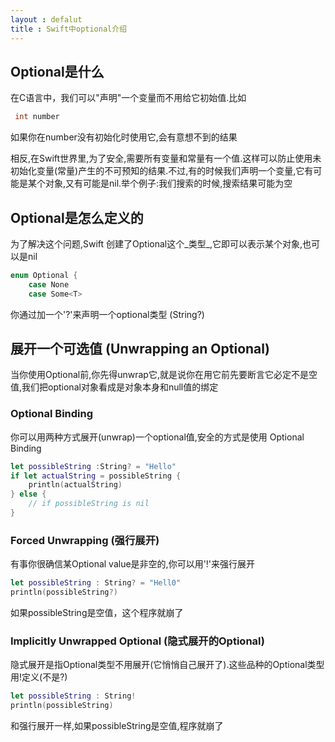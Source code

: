 ```yaml
---
layout : defalut
title : Swift中optional介绍
---
```


## Optional是什么

在C语言中，我们可以"声明"一个变量而不用给它初始值.比如

```C
 int number

```

如果你在number没有初始化时使用它,会有意想不到的结果

相反,在Swift世界里,为了安全,需要所有变量和常量有一个值.这样可以防止使用未初始化变量(常量)产生的不可预知的结果.不过,有的时候我们声明一个变量,它有可能是某个对象,又有可能是nil.举个例子:我们搜索的时候,搜索结果可能为空

## Optional是怎么定义的

为了解决这个问题,Swift 创建了Optional这个_类型_,它即可以表示某个对象,也可以是nil

```Swift
enum Optional {
    case None
    case Some<T>

```
你通过加一个'?'来声明一个optional类型 (String?)

## 展开一个可选值 (Unwrapping an Optional)

当你使用Optional前,你先得unwrap它,就是说你在用它前先要断言它必定不是空值,我们把optional对象看成是对象本身和null值的绑定

### Optional Binding

你可以用两种方式展开(unwrap)一个optional值,安全的方式是使用 Optional Binding

```Swift
let possibleString :String? = "Hello"
if let actualString = possibleString {
    println(actualString)
} else {
    // if possibleString is nil
}

```

### Forced Unwrapping (强行展开)

有事你很确信某Optional value是非空的,你可以用'!'来强行展开

```Swift
let possibleString : String? = "Hell0"
println(possibleString?)
```

如果possibleString是空值，这个程序就崩了

### Implicitly Unwrapped Optional (隐式展开的Optional)

隐式展开是指Optional类型不用展开(它悄悄自己展开了).这些品种的Optional类型用!定义(不是?)

```Swift
let possibleString : String! 
println(possibleString)
```
和强行展开一样,如果possibleString是空值,程序就崩了


